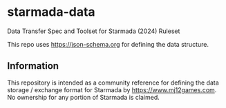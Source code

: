 # starmada-data
Data Transfer Spec and Toolset  for Starmada (2024) Ruleset

This repo uses https://json-schema.org for defining the data structure.

## Information

This repository is intended as a community reference for defining the data storage / exchange format for Starmada by https://www.mj12games.com. No ownership for any portion of Starmada is claimed.
